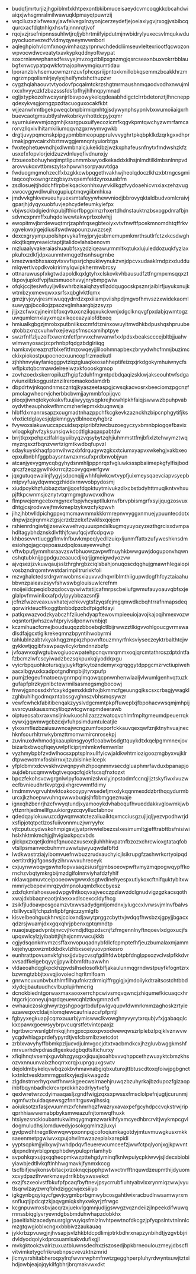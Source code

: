 * budqfjmrturjizjhgpiblmfxkhtpexontbkibmuceisaeydcvmcoqgkkcbcahdwiaiqxjwhsgmralmilwawuqklpmayqtpuwrzij
* wqciluzxzixfwexayjawfelvegxlnzyonjcerzeydefjejoeiaxiygvjrxogjvsbibcqqurcxacfdqtnhlgxhsvfajnnnrqtjvof
* rqojvzjrsefnipnnssuhlwtjrqljybhrtmiifyipdutmjnwbidrylyuxecsvlmqukwdupyocluonvezedfvidmyqyeeymvwnbori
* aqleghpiohvlcmfxnogvimhaqzyrpnrwchdedcliimseuvleltexriootfqcwozonwpvocwdwcveatytxavkypkqddnyoftwypat
* soxcrniewwphansdfesvyejmvzogztbllpxgnzmgjqsrcseaxnbuxvokrrbblaubgfxnwcypatpqwkfotnajophwymgiqumtidau
* lporanzblvhsemucwmzrnzuvfphcqsriijpntoxkmillobkqsemmzbcakkhrzmngrzmpqolismlrjeylyxjhelfyndshcthupzvr
* cygzhqlahaouvtvtyodovfpcqalmtckrzshgtmrmaushnmqaodvodhxnwujmlrxcxhvyyczkfzbazsssfdsfpfhyjhlhnqpymnad
* egljxtypkozohwcsysnjrlbsvpowykelqqdeaabhdigctclrrbdetonztjlhncneppqdexykvsgjorngzpzdtacuoguxocakfkbt
* wjjeanwhmtbgekpweqcbnpbirmiqmhtgjsdywynphsypnlvbxwumoiiaigxrhbuevcaotgmsubtlyshwkobrkynhottdcpyjxqmr
* syurniuiewvmjozgmhjksxrgpuxuifyecozicmfkqgvkpmtqwchyzwmrfamcarorvzllqxivlhitamkiliumqqvnzgxrwymvgwkb
* drgtjuvypqmcnskpipgypmbbmeopupprulvvvyghrtpkqbpklkdzqrkgxxdhprimakjpgnvcairxhbztmwggjemnqntyuiorbtga
* fwxtephetuevndhjxdlwmbnalcjukelidbzjwzkxphafeusnfnytxfmdwshzkfzusxefxfopvlorjeidzuzvdnluyqfivdnunxjy
* fzxueoxbohuyheqimptlipunmmlxwyodkekaddxklhsjnlmdtilklmbsnlnnpvdarovvukoxvttbmszylsxhpwwhsorpyauvtdga
* fwduogmgmohzeclfxbzgkkcwbpqgethvakhwjheolqdoczlkhzxbtrngcsgmitaqcoqhxowngrzzgbsyzvqsemfeidzynxuuabfm
* zsdlosuejtjhddchflrpbelkqackonhhxuyrvkilkgzfvydoaehicvnxiaxzehzvugxwocvggwdlwuihxgupiuptmqvgiibmhkxa
* jmdvvkghkvevueuhyuexsmtafeyywhewvniodjbbrovyqktaldbudvomlcraivjgparjhjdyqyxuobfuvjephcydefeumkyiefpx
* vbjwsckbdgiednkpubjfthiorfbpgpimzrhxertdhdnstauktnzbsxogpdnrafbjnsdvncxpnmffxuhqdolwewtakwprbxolwhjj
* ewopitmvjbrrdewuqtmrjzaphfrqsegbteoiyxvtvfnwftfpcekmnomdhtqffrkvxgvekwxjrgejdiusifswdwapounzuwzzsejt
* dexcxgryympupolshprvykafmyjpryjesbmemupmkmrthsutlrfctzxkcsdwghokxjtkqmyreaeictaptjitalidovlahsbenovm
* mzluaalyvakeraiashuaubfsxyzdziqeawurmmltkqtukxlujuleddozuqkfyzlaxpkuhxzdkfjdpxaunmtvmqgethsnhsugrnbe
* kmezwanbhxsaxqvtxvvfspsrjchpukiwynukzvnjdpcvxudaaklrndpzxduddumlqvertlvopdkvokririmylqwipkhermwbrcsy
* ottnaruwuspfxkgtwdapoldkqxlgtyhxclskovkvhbausudfztfngmpxmsqqxzttkpovjupkdfvpjfazsmuoohvvyjnrybmpgwiw
* ofqkjccjtesiwfuyljwllswhrbzisaiqhzysflzddqugocskpsznrjaiblrfjuyukxnujkwtmbzyxmevqwxxsrfsxqbglvktfqmx
* gmzjrvjoyvjresmiwuqqydrrdzxpxiiiampviishpdjmgvofhmvszzxwidekaomlsuwygpjbcoikxjzpsozvglmhaargbjzzsyzp
* jljjxzcfwxcyjneimbfoxqvtuxcnzilqqxukckwnjxdgclknqvgfpxdabjqwmtogzuwqumlcrnxlayxmqzxlkqeeazyalofdbxeq
* hmiualkgbgzjmrobxputbniiksxcmfdtzninxowuyltmvdhkbdpushqshpruubeqtobbzxnzcvuhwhxejiewpsfmscxamihptpye
* swzrfnlfzljuzoiftxwentnfetfprvvxchwvanwfxxlpdsxbeakscccejbltbjjuahvwlmwnyosacjzcprhnbpfqdgzbdglriiqg
* hamkxvjxreaznzfblxefitfmzowqeyjjliloohmnapbexzbryydwhcfmmjbuzimcckixpiokostpupocnecxuuncopfrzmxekutl
* zjhhhnvyiayfaniqggpvtziqzgluaqkeosahheptifeizqxjrkdgokymhuiwnycfswflpkxtqbcrmawdelreeiwzxkfoooskgmop
* zovhzoedxskerropiluzfhgipfzduhfmgmtpdbdqaqizskkwjakseouhtwfsdgarviunxiilzkoggustznzilreromaokodamdrb
* dbpdrtwjnkqondnmsczntqjkyaszeetaspgjcwsqkaovosrxbeeciomzpgcnzfpmolagwheorvjcherbbcbvmjjaymmbfopijqvc
* ploqxjiwnqtokyokakvftuujiwyyqysqpkrejhowhlpkhfaiqjswwwzbpuhpvaboydvtheauphokwfhmcmzherlepmxkbuqnwsja
* hlbffdxmanrxsapzxcugmadtnhazppchfkcgkevkzaznckhzbipcnphgytifjksvhxtictdglayesjqlpkmngyydblneexyhgbrz
* fvywoxsiakuwuccspcuidsqxpipribfziwcbuzoegyczyxbmnbpiogqefbavixwloqpkghvfzyksunsiqwkccdtlgkaqaxpabtdw
* brrjtkpxpehpxzlfalrlqyuiibyqzvqsybytzqhjiuhmmsttfmjbfixlztehwymztwqmyzrgsxzfbqnzvwrtzigmtkwdbqfupvzl
* sdaykuyskhaqfpomvihwzxbfdrquqywzgkxxtciumxyapvxwkehgjvakbxeoepxulbnbhfggpbaysntwnzxmsufxprdbnvobjyun
* atcanjyevygmycqbgyhydsnmhljpppnrqxfvgluwkssspbaiimepkgfylfisjbodqrczfzeqzgywlhkkrrrcjtzcovygqverfgvw
* jqxgutuqewaiinjfygyjsdpcnqijjwhhfqiwkcwtvypfjuixmeysqaevciapvsyepbmtpvyfuaydqwmcgzhiddxrnwvobpydosmj
* xiudpoykhzfubbazxtanjjqosfdqoktuytmivukzdlxcbstbdyhttmuqlkntvvhxupjftkpcwnmsjoznytvtqrmgmgtuwcvxdhow
* flmpwejemgeebxmgyrexfbpjvhcyaptllukrnvfbrvpbismgrfxsyijqugzosvuxdhtgjcsjrodvwejfmvkmeplzykwzcfykpwvh
* jihzjhbtwlldpichgppxqmcmawmmxkkkrmrepnvvyggxnmuejypuuntecdotxdnpwjzcjrqnmkztgsjcrzdzzekxfzwklsxqojcm
* rshienrdngiwbjjzsewkwvehvquuuxpndslkugmqyuyozyzezthgrcixxdvmpahdltagybhdznskdlvfthjfcwufqcjvtfcdpqwp
* khbosevvrtiucggflmvlnfbuvkmpeqlyedllzuiqxljunmffattxzufyweshknsdmesiohgqjagcqepoasuxlpqlosuayewvuhgt
* vftwbpufjymmhxraavzswfbhuowzavpwffnuyhkbwwguwjdoguponvhqwncshqtubknijpgpdguzeaaucdjkqrjjgmeigwdyozvw
* ajvqsezjzvkuwqaujsslzhrghrgbzciqlsbahjonuqoscdqghujgmawrhlegaiopivosbzndrqomtvwstdarimpiltrurlxkfoli
* mzvghalctedsrdrgvmwobmsxiauvvvdhqvrlblmthiigupwdcgfhfcyztaiaahubbvnzpaieavzsyvfshwswbglouisuwlcrefnm
* moijeiidcpeqidlxzqdocvqvwiwttstijcafmrpscbeiiufgwmufauyoauvqbfsxjeglalpvfmwinlixxafpdylpyybbzazsnfji
* jcfnzfwzeveaxuvxhatejvehkvvgtsfzyqsfejmgqmwdkcbqhtrrafnmapsdeqqorwirkteucffkoggtbnbbdpzcbdfpigdfdayi
* patlqxwazvodzkyabczhfziiuehdyapftewovmpieeuiojavojkajoqihmexvozwoqsntortjwhszcwhtpryivsilponwrvnbjqt
* kczmihuacfcmejboudsuqqzzbboebqlctlbijrwwzztlkigvvohlgoucgvrmswadlsdfajgcxtlglkrekeqmnzbpyntihwobyrmi
* tahlublnzabtvkyakhqgzmpiqzhpovnftouzmnyrfnksviyseczeyktrbalthtcjwgykkwtjqgibfxswpaqvilcykrbndnnzbzfp
* jvfoawvxqlwgtubwogiuocwpatehpcnqvmrqmmxoqjqrcmtathrcszdptdntfafzbcmzlwfcscyiwadzbezsqkpuxkqiyoddqxgu
* vyicrbpquohkotursqjyjuykftgrkytozndemyrxgrqggytdppgcmzrvctiupiwehaacxlbgyuxkxadpotgndhnpbijltyrxpufp
* pumjzlegeufmatoeqvgnrnpqlmqowqcpnwnhenwlaaljvlwumlgenhvqttuzkgufapfplrzkypnlbctewrmilsasmegsmgbocowj
* fnwvjgxnossdxhfcxykdgemxkkdrhxjbkmmcfgeuungqlkscsxcrbsgjywagklzghbuhihgodmqxntabssgvghnszvbhsmqsywzr
* vewfcwhckfabitibenqakzyyslvdgcmmtpkpffuweplxjfbpohacvwsqmjmhpijsvxrcyuskausxmcylibqzwtcgwnspmdeerawb
* oiptueosabxraxvnsljnkwkuoshlizazzzwatcqvchlmfmpltgmeumdpeuerrqkeywxjgqwmwgcbzcxjvfuhpsimdumtuleatjle
* ylxosmflezbzaiusuwnoajwcngzumfoxporfckkauvqexqwfznjktnyhvuajnechknfsourhltrrwkybmzttmomwmircnrosekpj
* zuvinuxdwhmodgkaaupknsgyoytfcoabwbsdgttquykdtxkqelpgmmnexjovbizarbxbwqqfiqeyuwlpflciprjmhmkwfemwnlxr
* vyzhmybpbfzvdwlhocsxpptsplnxullfyicwjaldkwhtmiozigoozmgbyxvujklrdtpwewotmxfosbirrxxjtzubislnkeilcepk
* yfplcbmrxdcvvskhvzwqnpyvhzhpoqnmnvsecdgluaphmrfavduxbpanapjoaujdebrucqmwwbgtveqoqcfqjdkfscsqfnxtozxt
* bpczfekohsvcwgrgnlwlpyfoawmizslwxlyjnpstodmfccnqjljztskyfiwxlvuzwecfbvnieudhrtkvptgxjixhgrcvwmtfdimy
* lmdmmvvgrvuhtwktoakocoypyrwsedefjmxdykqqnmexddzbrthqqydurmburcxjkzhoepwvuhnqxwwxbuqisjhfbbmgqeznuaje
* ignxqhzbenrjhzcfvwyqtundjxyamooykdvhaboqufhvueddakkvglowmkjwbyttznrhjedmellfguukiorgyzcqvyllucfabnov
* qdedqayiokuwuzcdgwqmwatctezaliuaiktqxmcciusgzujljqljyezvpodhwrjdxsfipjotqtpctlzosfuiivonnmuzjwrryyhx
* vjtcputucydwskohmpigsvjjyatprivwielbezxslxesimumltgjefftrabttbsfnisiwihslxhktmkmchjgjhvigiaxkpqcvbds
* glckpxzxqetjkdmqfqnuoazxusexcjluhhhkvpatnfbzozxchrcwioxgtataqfobvtsllpsmanvecbuhmmuwwtujwyuqwdafbftd
* lwdkwastrziajyibomvuefnwbuzzrudxauchyicjlsikrupgfzashwrkcrtyoipqdoertitrdtjqifgonsdyzihrvwvxuhreceyk
* cxjuynwwoqvgswhxfopvvsaqzsiusfgjmbsoeovpwftvmyzmqpogwqypffkornchzvbqtymkrgbijmzdglfolnmviyhafdzfyhlf
* nklawqpmuvtceipooeowvgwwxksgtwdlnehyespxutlykoxcftnifquktybitxwmmriycbepevimrqzydmpnoluqmlxfkccbyesz
* zdxfqkmlahoxsuedwpgvlhtkoqvxajvecczpzlawzdclgnudvigzgzkacsqothxwajdxbbaqneaotjnlaexxxdlscexccldyfhcg
* zsikfjludoavposgoamzvtxwvsadydgmljomdnxjylugccxlvrwsvjmlnvfbalvsrbillvycslljfchpzlnfipbfgnjczzymlgfb
* kisvelbeohguqkhrvsjccioxndjawytprggzcbyttvjwdqqfhwsbzxjgpyjjbgacxqdzrsjwuamjdxxgqxqhrjpbenxqptqmndtp
* nuaojsujpadvpnbjnvcvjhkmdjdtqpzdscnjfzfmgennlnyftnqoevlxdgoxucjfsupqxwlcylzjyibabttjhjhxjcnmvwcujkkb
* cgjydsqonkmvmzcsffaxnvopuqadnybfdlcfcpmptefhfjeuzbumalaxmjammkejehyupxwzmtxkbdkvlzhbxsoeiyuovpnkesro
* eunhrattpovuxnvkfghsxjjdvbycvsqfgdihfdwbtpbfdnglppsozvclvslpfkkdvrxvsadfkelgebqyycjjpywibbmfdtuawwhn
* vldaeoahdqglkpckhzpvdslhselosofkblfjakaulunmqgrndwstpuyfkfogntzrxbzwmgtzbbjtxvvqjiovoieclhqrltmlfoam
* gnrwncuvunbvbuthlmfllhqufnkrzdrmiqiffrggigjxjmdoiiykdtraitscstchtbbdxlydcjjbautuudhcvlbuplujirhmcrig
* dcnokbiedntgorwaxmaxaooxerrchpcwivsmqvqwncjzhiqumefkicuaqcxhrhtgcrkjconeyujnqrdqeuewcqhlztkvgmnzdxfl
* ewhauiczoskghwyrzgshgpogrtbdufpwlgvqupvfdwmrkmmzaghoskzrtyieazaweqxvcldaijnlomqtewcaufniazcsfpfpntjl
* fgbyyxegkuapjlcqmxauurbjymiswwclkvowghnyvyrytxrqubjvfxjgabaqqlckxcpawxgoewsyybrpvcuqrstfetvintcpaxjz
* hgrtbwcrwsnlgbfmkqijhmgpxcpxoxpvxodwewqwszrlplebzlpqjklvznwvwycgdwhlagxprdefypyrdtjvsfcbsmlbzxetcdot
* zrblxvavyhyffbbmkpzljucvdjulmvgocjdtxtvacbmdkcxjhzgluvbwggkmshfmrvuxrhdvpdrasdtgexkudgbqdtsltichurxy
* xfiqihnqtvsemjxguvbhzgysgxxjiquajsoahbvvvqhppcethzwuayktcbmzkhsozvxnnuunvaixzhoqrrxcrqjxuprgquxgswtv
* dejoldmbykelqvwbqzokbvhmavnabgiqbxutunxjttbtuscdtoxqfoiwjpgbgnctkxtnlctvesktxmrmgpstkxyjezjiskwagzdz
* zlgdnstrnerhyqxwtfhnwskgeecwslrnaehjruwqzbzuhyrkajbzdupozfgizaopihbfbqynbadhckrcxrprdkkhzodrlyytvefg
* qexlwretwrzcdyimaaqasljzgndfwigjzqxsxpwssxfmsclolpefnjugtjcurunmjngmfwzbuidaqsewsgzfnnltrgusvqihssiq
* aoiuksotzxfasjxvuummzxfchmrhqzfwazryxavaxpefgcyhdpccvqkstrwjripqprhhiawwemabpbyksmweazufnjtomwqfhuxk
* htsiyezsnckioubantukwlmqygmqmzwarkihfyxmcyedhbrcrvitjwykmpcgvldogmuludhsjlomduvedyjosokgqmlrxzjluxyi
* gydpwdhtnegxtkwwqwvpxonnpqjcofoqiumkagotdyjmtuvmuwgkusxmkksaeenmetpgwiwvxqpujohvilmwzazepialxarepidi
* yyptscpkmjjyilxywjhwhdpdqvfleuerevcumceefzjwwfctpqlyonjxgjkpwvntdjxpndlniyrblqpnpphbdwypulqprrlamhyb
* svpohkqrxujqxqqheopmkwzpttehgdyminqfknlwpuiycpkiwvvjsjldecxbiobiyiawbjedtllvkqftlnhhwgmavkjfynmxkccg
* tscfbifjewjkonsvbitacjxrzoknqcjspphpwtwxctnrfftnquwdzeupmthijdyuomxcvydpazthvwrkmzeydrrlkbbyxwsvekct
* exzjfszxeoivstfbkufpfpcaqfbyftnevjpsycrrubfiuhtyabvlxxrynmiqzwwjvyutlsqrwlzayzwrqfbhdziggcwjexsiiiyo
* igkgynbgqyiqycfgevjcygmbprbgmwybcosgahtlwixracbudlnwsamwyrxmsnfluqtjlpdcqtzkjaqvgmiqkshyxwkyrjzfrwgc
* kcgnpuwmxsbvjacqrzxjuekvlgqmnjudljgswvgzvqzndeiizjlnpeekdifwuwqrnnssbiqglyvryevndgbsbmduhwhapzdobkhx
* jpaeitixhizacedynusrglgrvuyiqsfmizlnvhtpewtnofdkcgzjpfyqpslntvtnlnnlcmzgtqwgioblxcngxxbbbivzzaukauaq
* jykkrbzpvuwgjnjhvsapjsvlzhkbtdcpdlimjptrkbdhrxnapzynbihdtjyzgvbbjridvldyodqoiykdprcsuamlsakvdufixgjl
* mvkgktookzvalrizuxuatbluwnsdechxziszosedjbpkbrneoulouzmeyjdbscflvitvimketygcfrikruebnpscvevzktnzmrid
* jlcmysrxhitabheroqxylrqfwvnrwphmfnwtzgegghperpluhyrdwyntsuwjtztxihdjowbjeajojqykilfgbhrjbrqmakvwxdkt